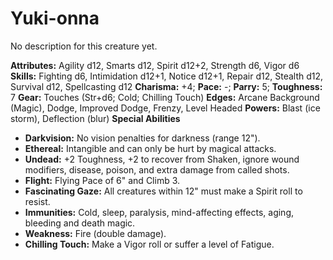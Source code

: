 # Yuki-onna

No description for this creature yet.

**Attributes:** Agility d12, Smarts d12, Spirit d12+2, Strength d6,
Vigor d6
**Skills:** Fighting d6, Intimidation d12+1, Notice d12+1, Repair d12,
Stealth d12, Survival d12, Spellcasting d12
**Charisma:** +4; **Pace:** -; **Parry:** 5; **Toughness:** 7
**Gear:** Touches (Str+d6; Cold; Chilling Touch)
**Edges:** Arcane Background (Magic), Dodge, Improved Dodge, Frenzy,
Level Headed
**Powers:** Blast (ice storm), Deflection (blur)
**Special Abilities**

- **Darkvision:** No vision penalties for darkness (range 12").
- **Ethereal:** Intangible and can only be hurt by magical attacks.
- **Undead:** +2 Toughness, +2 to recover from Shaken, ignore wound
modifiers, disease, poison, and extra damage from called shots.
- **Flight:** Flying Pace of 6" and Climb 3.
- **Fascinating Gaze:** All creatures within 12" must make a Spirit
roll to resist.
- **Immunities:** Cold, sleep, paralysis, mind-affecting effects, aging,
bleeding and death magic.
- **Weakness:** Fire (double damage).
- **Chilling Touch:** Make a Vigor roll or suffer a level of Fatigue.
